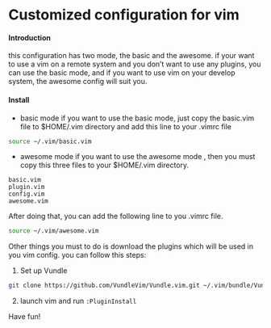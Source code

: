 # Customized configuration for vim
#### Introduction
this configuration has two mode, the basic and the awesome. if your want to use a vim on a remote system and you don’t want to use any plugins, you can use the basic mode, and if you want to use vim on your develop system, the awesome config will suit you.
#### Install
- basic mode
if you want to use the basic mode, just copy the basic.vim file to $HOME/.vim directory and add this line to your .vimrc file
```sh
source ~/.vim/basic.vim
```

- awesome mode
if you want to use the awesome mode , then you must copy this three files to your $HOME/.vim directory.
```
basic.vim
plugin.vim
config.vim
awesome.vim
```
After doing that, you can add the following line to you .vimrc file.
```sh
source ~/.vim/awesome.vim
```

Other things you must to do is download the plugins which will be used in you vim config. you can follow this steps:
1. Set up Vundle
```sh
git clone https://github.com/VundleVim/Vundle.vim.git ~/.vim/bundle/Vundle.vim
```
2. launch vim and run ```:PluginInstall```

Have fun!
